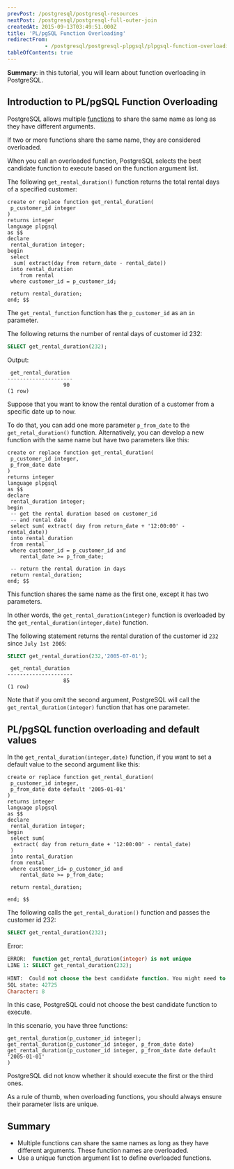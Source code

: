 ```yaml
---
prevPost: /postgresql/postgresql-resources
nextPost: /postgresql/postgresql-full-outer-join
createdAt: 2015-09-13T03:49:51.000Z
title: 'PL/pgSQL Function Overloading'
redirectFrom: 
            - /postgresql/postgresql-plpgsql/plpgsql-function-overloading
tableOfContents: true
---
```


**Summary**: in this tutorial, you will learn about function overloading in PostgreSQL.

## Introduction to PL/pgSQL Function Overloading

PostgreSQL allows multiple [functions](/postgresql/postgresql-plpgsql/postgresql-create-function) to share the same name as long as they have different arguments.

If two or more functions share the same name, they are considered overloaded.

When you call an overloaded function, PostgreSQL selects the best candidate function to execute based on the function argument list.

The following `get_rental_duration()` function returns the total rental days of a specified customer:

```
create or replace function get_rental_duration(
 p_customer_id integer
)
returns integer
language plpgsql
as $$
declare
 rental_duration integer;
begin
 select
  sum( extract(day from return_date - rental_date))
 into rental_duration
    from rental
 where customer_id = p_customer_id;

 return rental_duration;
end; $$
```

The `get_rental_function` function has the `p_customer_id` as an `in` parameter.

The following returns the number of rental days of customer id 232:

```sql
SELECT get_rental_duration(232);
```

Output:

```
 get_rental_duration
---------------------
                  90
(1 row)
```

Suppose that you want to know the rental duration of a customer from a specific date up to now.

To do that, you can add one more parameter `p_from_date` to the `get_retal_duration()` function. Alternatively, you can develop a new function with the same name but have two parameters like this:

```
create or replace function get_rental_duration(
 p_customer_id integer,
 p_from_date date
)
returns integer
language plpgsql
as $$
declare
 rental_duration integer;
begin
 -- get the rental duration based on customer_id
 -- and rental date
 select sum( extract( day from return_date + '12:00:00' - rental_date))
 into rental_duration
 from rental
 where customer_id = p_customer_id and
    rental_date >= p_from_date;

 -- return the rental duration in days
 return rental_duration;
end; $$
```

This function shares the same name as the first one, except it has two parameters.

In other words, the `get_rental_duration(integer)` function is overloaded by the `get_rental_duration(integer,date)` function.

The following statement returns the rental duration of the customer id `232` since `July 1st 2005`:

```sql
SELECT get_rental_duration(232,'2005-07-01');
```

```
 get_rental_duration
---------------------
                  85
(1 row)
```

Note that if you omit the second argument, PostgreSQL will call the `get_rental_duration(integer)` function that has one parameter.

## PL/pgSQL function overloading and default values

In the `get_rental_duration(integer,date)` function, if you want to set a default value to the second argument like this:

```
create or replace function get_rental_duration(
 p_customer_id integer,
 p_from_date date default '2005-01-01'
)
returns integer
language plpgsql
as $$
declare
 rental_duration integer;
begin
 select sum(
  extract( day from return_date + '12:00:00' - rental_date)
 )
 into rental_duration
 from rental
 where customer_id= p_customer_id and
    rental_date >= p_from_date;

 return rental_duration;

end; $$
```

The following calls the `get_rental_duration()` function and passes the customer id 232:

```sql
SELECT get_rental_duration(232);
```

Error:

```sql
ERROR:  function get_rental_duration(integer) is not unique
LINE 1: SELECT get_rental_duration(232);
               ^
HINT:  Could not choose the best candidate function. You might need to add explicit type casts.
SQL state: 42725
Character: 8
```

In this case, PostgreSQL could not choose the best candidate function to execute.

In this scenario, you have three functions:

```
get_rental_duration(p_customer_id integer);
get_rental_duration(p_customer_id integer, p_from_date date)
get_rental_duration(p_customer_id integer, p_from_date date default '2005-01-01'
)
```

PostgreSQL did not know whether it should execute the first or the third ones.

As a rule of thumb, when overloading functions, you should always ensure their parameter lists are unique.

## Summary

- Multiple functions can share the same names as long as they have different arguments. These function names are overloaded.
- Use a unique function argument list to define overloaded functions.
